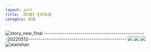 ```yaml
---
layout: post
title: 【财富】生财有道
category: 财富
---
```

![story_new_final](http://rh8cub8wq.hd-bkt.clouddn.com/img/story_new_final_0322.png)
--------------------------------------------------20220512------------------------------------------------
![](http://rfbyavrvr.hd-bkt.clouddn.com/img/factors-220513-1.png)
![](http://rfbyavrvr.hd-bkt.clouddn.com/img/factors-220513-2.png)
![](http://rfbyavrvr.hd-bkt.clouddn.com/img/factors-220513-3.png)
![wanshan](http://rh8cub8wq.hd-bkt.clouddn.com/img/wanshan.png)
  




